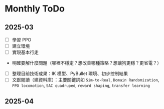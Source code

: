 # Monthly ToDo

## 2025-03

- [ ] 學習 PPO
- [ ] 建立環境
- [ ] 實現基本行走
- 明確要解什麼問題（哪裡不穩定？想改善哪種策略？想讓狗更穩？更省電？）
- [ ] 整理目前技術成果：IK 模型、PyBullet 環境、初步控制結果
- [ ] 文獻閱讀（建資料庫）：主要關鍵詞如 `Sim-to-Real`, `Domain Randomization`, `PPO locomotion`, `SAC quadruped`, `reward shaping`, `transfer learning`

## 2025-04
